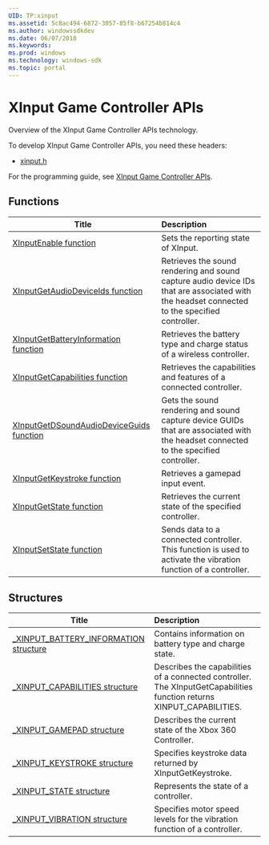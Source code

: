 ```yaml
---
UID: TP:xinput
ms.assetid: 5c8ac494-6872-3057-85f8-b67254b814c4
ms.author: windowssdkdev
ms.date: 06/07/2018
ms.keywords: 
ms.prod: windows
ms.technology: windows-sdk
ms.topic: portal
---
```


# XInput Game Controller APIs



Overview of the XInput Game Controller APIs technology.

To develop XInput Game Controller APIs, you need these headers:

 * [xinput.h](..\xinput\index.md)

For the programming guide, see [XInput Game Controller APIs](/windows/desktop/xinput).

## Functions

| Title   | Description   |
| ---- |:---- |
| [XInputEnable function](..\xinput\nf-xinput-xinputenable.md) | Sets the reporting state of XInput. |
| [XInputGetAudioDeviceIds function](..\xinput\nf-xinput-xinputgetaudiodeviceids.md) | Retrieves the sound rendering and sound capture audio device IDs that are associated with the headset connected to the specified controller. |
| [XInputGetBatteryInformation function](..\xinput\nf-xinput-xinputgetbatteryinformation.md) | Retrieves the battery type and charge status of a wireless controller. |
| [XInputGetCapabilities function](..\xinput\nf-xinput-xinputgetcapabilities.md) | Retrieves the capabilities and features of a connected controller. |
| [XInputGetDSoundAudioDeviceGuids function](..\xinput\nf-xinput-xinputgetdsoundaudiodeviceguids.md) | Gets the sound rendering and sound capture device GUIDs that are associated with the headset connected to the specified controller. |
| [XInputGetKeystroke function](..\xinput\nf-xinput-xinputgetkeystroke.md) | Retrieves a gamepad input event. |
| [XInputGetState function](..\xinput\nf-xinput-xinputgetstate.md) | Retrieves the current state of the specified controller. |
| [XInputSetState function](..\xinput\nf-xinput-xinputsetstate.md) | Sends data to a connected controller. This function is used to activate the vibration function of a controller. |

## Structures

| Title   | Description   |
| ---- |:---- |
| [_XINPUT_BATTERY_INFORMATION structure](..\xinput\ns-xinput-_xinput_battery_information.md) | Contains information on battery type and charge state. |
| [_XINPUT_CAPABILITIES structure](..\xinput\ns-xinput-_xinput_capabilities.md) | Describes the capabilities of a connected controller. The XInputGetCapabilities function returns XINPUT_CAPABILITIES. |
| [_XINPUT_GAMEPAD structure](..\xinput\ns-xinput-_xinput_gamepad.md) | Describes the current state of the Xbox 360 Controller. |
| [_XINPUT_KEYSTROKE structure](..\xinput\ns-xinput-_xinput_keystroke.md) | Specifies keystroke data returned by XInputGetKeystroke. |
| [_XINPUT_STATE structure](..\xinput\ns-xinput-_xinput_state.md) | Represents the state of a controller. |
| [_XINPUT_VIBRATION structure](..\xinput\ns-xinput-_xinput_vibration.md) | Specifies motor speed levels for the vibration function of a controller. |

